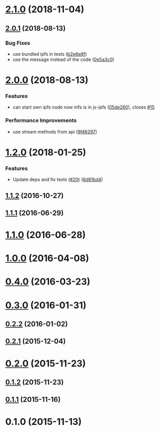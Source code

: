 <a name="2.1.0"></a>
# [2.1.0](https://github.com/ipfs-shipyard/ipfs-blob-store/compare/v2.0.1...v2.1.0) (2018-11-04)



<a name="2.0.1"></a>
## [2.0.1](https://github.com/ipfs-shipyard/ipfs-blob-store/compare/v2.0.0...v2.0.1) (2018-08-13)


### Bug Fixes

* use bundled ipfs in tests ([b2e6e8f](https://github.com/ipfs-shipyard/ipfs-blob-store/commit/b2e6e8f))
* use the message instead of the code ([0e5a3c0](https://github.com/ipfs-shipyard/ipfs-blob-store/commit/0e5a3c0))



<a name="2.0.0"></a>
# [2.0.0](https://github.com/ipfs-shipyard/ipfs-blob-store/compare/v1.2.0...v2.0.0) (2018-08-13)


### Features

* can start own ipfs node now mfs is in js-ipfs ([05de260](https://github.com/ipfs-shipyard/ipfs-blob-store/commit/05de260)), closes [#15](https://github.com/ipfs-shipyard/ipfs-blob-store/issues/15)


### Performance Improvements

* use stream methods from api ([9f46297](https://github.com/ipfs-shipyard/ipfs-blob-store/commit/9f46297))



<a name="1.2.0"></a>
# [1.2.0](https://github.com/ipfs-shipyard/ipfs-blob-store/compare/v1.1.2...v1.2.0) (2018-01-25)


### Features

* Update deps and fix tests ([#20](https://github.com/ipfs-shipyard/ipfs-blob-store/issues/20)) ([8d81bd4](https://github.com/ipfs-shipyard/ipfs-blob-store/commit/8d81bd4))



<a name="1.1.2"></a>
## [1.1.2](https://github.com/ipfs-shipyard/ipfs-blob-store/compare/v1.1.1...v1.1.2) (2016-10-27)



<a name="1.1.1"></a>
## [1.1.1](https://github.com/ipfs-shipyard/ipfs-blob-store/compare/v1.1.0...v1.1.1) (2016-06-29)



<a name="1.1.0"></a>
# [1.1.0](https://github.com/ipfs-shipyard/ipfs-blob-store/compare/v1.0.0...v1.1.0) (2016-06-28)



<a name="1.0.0"></a>
# [1.0.0](https://github.com/ipfs-shipyard/ipfs-blob-store/compare/v0.4.0...v1.0.0) (2016-04-08)



<a name="0.4.0"></a>
# [0.4.0](https://github.com/ipfs-shipyard/ipfs-blob-store/compare/v0.3.0...v0.4.0) (2016-03-23)



<a name="0.3.0"></a>
# [0.3.0](https://github.com/ipfs-shipyard/ipfs-blob-store/compare/v0.2.2...v0.3.0) (2016-01-31)



<a name="0.2.2"></a>
## [0.2.2](https://github.com/ipfs-shipyard/ipfs-blob-store/compare/v0.2.1...v0.2.2) (2016-01-02)



<a name="0.2.1"></a>
## [0.2.1](https://github.com/ipfs-shipyard/ipfs-blob-store/compare/v0.2.0...v0.2.1) (2015-12-04)



<a name="0.2.0"></a>
# [0.2.0](https://github.com/ipfs-shipyard/ipfs-blob-store/compare/v0.1.2...v0.2.0) (2015-11-23)



<a name="0.1.2"></a>
## [0.1.2](https://github.com/ipfs-shipyard/ipfs-blob-store/compare/v0.1.1...v0.1.2) (2015-11-23)



<a name="0.1.1"></a>
## [0.1.1](https://github.com/ipfs-shipyard/ipfs-blob-store/compare/v0.1.0...v0.1.1) (2015-11-16)



<a name="0.1.0"></a>
# 0.1.0 (2015-11-13)



